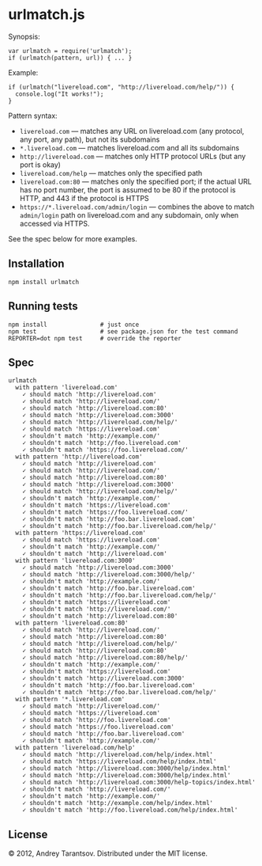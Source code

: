 # urlmatch.js

Synopsis:

    var urlmatch = require('urlmatch');
    if (urlmatch(pattern, url)) { ... }

Example:

    if (urlmatch("livereload.com", "http://livereload.com/help/")) {
      console.log("It works!");
    }

Pattern syntax:

* `livereload.com` — matches any URL on livereload.com (any protocol, any port, any path), but not its subdomains
* `*.livereload.com` — matches livereload.com and all its subdomains
* `http://livereload.com` — matches only HTTP protocol URLs (but any port is okay)
* `livereload.com/help` — matches only the specified path
* `livereload.com:80` — matches only the specified port; if the actual URL has no port number, the port is assumed to be 80 if the protocol is HTTP, and 443 if the protocol is HTTPS
* `https://*.livereload.com/admin/login` — combines the above to match `admin/login` path on livereload.com and any subdomain, only when accessed via HTTPS.

See the spec below for more examples.


## Installation

    npm install urlmatch

## Running tests

    npm install               # just once
    npm test                  # see package.json for the test command
    REPORTER=dot npm test     # override the reporter

## Spec

    urlmatch
      with pattern 'livereload.com'
        ✓ should match 'http://livereload.com'
        ✓ should match 'http://livereload.com/'
        ✓ should match 'http://livereload.com:80'
        ✓ should match 'http://livereload.com:3000'
        ✓ should match 'http://livereload.com/help/'
        ✓ should match 'https://livereload.com'
        ✓ shouldn't match 'http://example.com/'
        ✓ shouldn't match 'http://foo.livereload.com'
        ✓ shouldn't match 'https://foo.livereload.com/'
      with pattern 'http://livereload.com'
        ✓ should match 'http://livereload.com'
        ✓ should match 'http://livereload.com/'
        ✓ should match 'http://livereload.com:80'
        ✓ should match 'http://livereload.com:3000'
        ✓ should match 'http://livereload.com/help/'
        ✓ shouldn't match 'http://example.com/'
        ✓ shouldn't match 'https://livereload.com'
        ✓ shouldn't match 'https://foo.livereload.com/'
        ✓ shouldn't match 'http://foo.bar.livereload.com'
        ✓ shouldn't match 'http://foo.bar.livereload.com/help/'
      with pattern 'https://livereload.com'
        ✓ should match 'https://livereload.com'
        ✓ shouldn't match 'http://example.com/'
        ✓ shouldn't match 'http://livereload.com'
      with pattern 'livereload.com:3000'
        ✓ should match 'http://livereload.com:3000'
        ✓ should match 'http://livereload.com:3000/help/'
        ✓ shouldn't match 'http://example.com/'
        ✓ shouldn't match 'http://foo.bar.livereload.com'
        ✓ shouldn't match 'http://foo.bar.livereload.com/help/'
        ✓ shouldn't match 'https://livereload.com'
        ✓ shouldn't match 'http://livereload.com/'
        ✓ shouldn't match 'http://livereload.com:80'
      with pattern 'livereload.com:80'
        ✓ should match 'http://livereload.com/'
        ✓ should match 'http://livereload.com:80'
        ✓ should match 'http://livereload.com/help/'
        ✓ should match 'http://livereload.com:80'
        ✓ should match 'http://livereload.com:80/help/'
        ✓ shouldn't match 'http://example.com/'
        ✓ shouldn't match 'https://livereload.com'
        ✓ shouldn't match 'http://livereload.com:3000'
        ✓ shouldn't match 'http://foo.bar.livereload.com'
        ✓ shouldn't match 'http://foo.bar.livereload.com/help/'
      with pattern '*.livereload.com'
        ✓ should match 'http://livereload.com/'
        ✓ should match 'https://livereload.com'
        ✓ should match 'http://foo.livereload.com'
        ✓ should match 'https://foo.livereload.com'
        ✓ should match 'http://foo.bar.livereload.com'
        ✓ shouldn't match 'http://example.com/'
      with pattern 'livereload.com/help'
        ✓ should match 'http://livereload.com/help/index.html'
        ✓ should match 'https://livereload.com/help/index.html'
        ✓ should match 'http://livereload.com:3000/help/index.html'
        ✓ should match 'http://livereload.com:3000/help/index.html'
        ✓ should match 'http://livereload.com:3000/help-topics/index.html'
        ✓ shouldn't match 'http://livereload.com/'
        ✓ shouldn't match 'http://example.com/'
        ✓ shouldn't match 'http://example.com/help/index.html'
        ✓ shouldn't match 'http://foo.livereload.com/help/index.html'

## License

© 2012, Andrey Tarantsov. Distributed under the MIT license.

